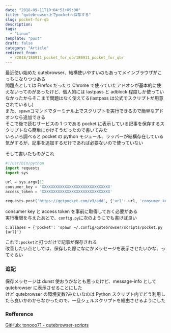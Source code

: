```yaml
---
date: "2018-09-11T10:04:51+09:00"
title: "qutebrowser上でpocketへ保存する"
slug: pocket-for-qb
description:
tags:
  - "Linux"
template: "post"
draft: false
category: "Article"
redirect_from:
  - /2018/180911_pocket_for_qb/180911_pocket_for_qb/
---
```


最近使い始めた qutebrowser、結構使いやすいのもあってメインブラウザがこっちになりつつある  
問題点としては Firefox だったり Chrome で使っていたアドオンが基本的に使えないってのがあったけど、個人的には lastpass と adblock 程度しか使っていなかったからそこまで問題はなく使えてる(lastpass は公式でスクリプトが用意されているし)  
また、`spawn`コマンドでターミナル上でスクリプトを実行できるので簡単なアドオンなら追加できる  
そこで後で読むサービスの 1 つである pocket に表示している記事を保存するスクリプトなら簡単にかけそうだったので書いてみた  
いろいろ調べると pocket の python モジュール、ラッパーが結構存在している気がするが、記事を追加するだけであれば必要ないので使っていない

そして書いたものがこれ

```python
#!/usr/bin/python
import requests
import sys

url = sys.argv[1]
consumer_key = 'XXXXXXXXXXXXXXXXXXXXXXXXXXXXXX'
access_token = 'XXXXXXXXXXXXXXXXXXXXXXXXXXXXXX'

requests.post('https://getpocket.com/v3/add', {'url': url, 'consumer_key': consumer_key, 'access_token': access_token})
```

consumer key と access token を事前に取得しておく必要がある  
実行権限を与えたあとで、`config.py`に次のようにでも書けば良い

```
c.aliases = {'pocket': 'spawn ~/.config/qutebrowser/scripts/pocket.py {url}'}
```

これで`:pocket`と打つだけで記事が保存される  
改善したい点としては、保存した際になにかメッセージを表示させたいかな、ってぐらい

### 追記

保存メッセージは dunst 使おうかなとも思ったけど、message-info として qutebrowser に表示させることにした  
けど qutebrowser の環境変数?みたいなのは Python スクリプト内でどう利用したら良いかわからなかったので、一旦シェルスクリプトを経由させるようにした

### Refference

[GitHub: tonooo71 - qutebrowser-scripts](https://github.com/tonooo71/qutebrowser-scripts)
